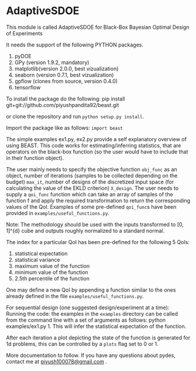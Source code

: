 # AdaptiveSDOE
This module is called AdaptiveSDOE for Black-Box
Bayesian Optimal Design of Experiments 
 
It needs the support of the following PYTHON packages.
1. pyDOE 
2. GPy (version 1.9.2, mandatory)
3. matplotlib(version 2.0.0, best vizualization)
4. seaborn (version 0.7.1, best vizualization)
5. gpflow (clones from source, version 0.4.0)
6. tensorflow 

To install the package do the following:
pip install git+git://github.com/piyushpandita92/beast.git  

or clone the repository and run ```python setup.py install```.

Import the package like as follows:
 ```import beast```

The simple examples ex1.py, ex2.py provide a self explanatory overview of using BEAST.
This code works for estimating/inferring statistics, that are operators on the black-box function (so the user would have to include that in their function object).

The user mainly needs to specify the objective function ```obj_func``` as an object, number of iterations (samples to be collected depending on the budget) ```max_it```, number of designs of the discretized input space (for calculating the value of the EKLD criterion) ```X_design```. 
The user needs to supply a ```qoi_func``` function which can take an array of samples of the function f and apply the required transformation to return the corresponding values of the QoI. Examples of some pre-defined ```qoi_func```s have been provided in ```examples/useful_functions.py```.

Note: The methodology should be used with the inputs transformed to [0, 1]^{d} cube and outputs roughly normalized to a standard normal.

The index for a particular QoI has been pre-defined for the following 5 QoIs:
1. statistical expectation
2. statistical variance
3. maximum value of the function
4. minimum value of the function
5. 2.5th percentile of the function

One may define a new QoI by appending a function  similar to the ones already defined in the file ```examples/useful_functions.py```.

For sequential design  (one suggested design/experiment at a time):
Running the code: the examples in the ```examples``` directory can be called from the command line with a set of arguments as follows: python examples/ex1.py 1. This will infer the statistical expectation of the function.

After each iteration a plot depicting the state of the function is generated for 1d problems, this can be controlled by a ```plots``` flag set to 0 or 1.  


More documentation to follow.
If you have any questions about pydes, contact me at piyush100078@gmail.com .
